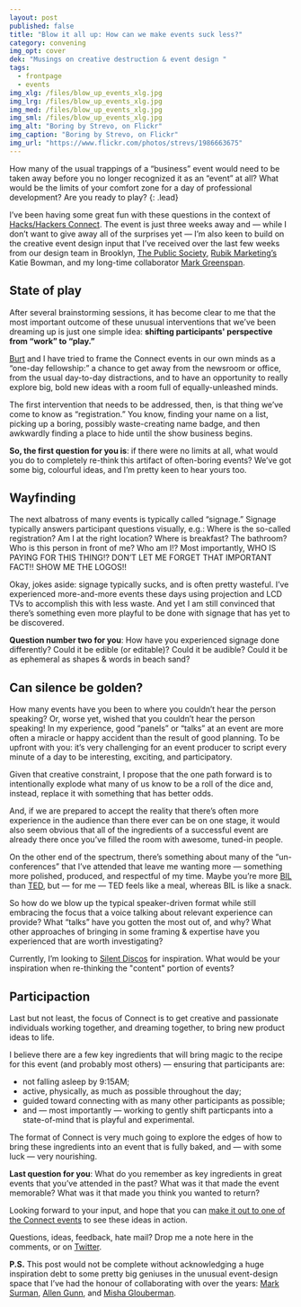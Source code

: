 ```yaml
---
layout: post
published: false
title: "Blow it all up: How can we make events suck less?"
category: convening
img_opt: cover
dek: "Musings on creative destruction & event design "
tags: 
  - frontpage
  - events
img_xlg: /files/blow_up_events_xlg.jpg
img_lrg: /files/blow_up_events_xlg.jpg
img_med: /files/blow_up_events_xlg.jpg
img_sml: /files/blow_up_events_xlg.jpg
img_alt: "Boring by Strevo, on Flickr"
img_caption: "Boring by Strevo, on Flickr"
img_url: "https://www.flickr.com/photos/strevs/1986663675"
---
```


How many of the usual trappings of a “business” event would need to be taken away before you no longer recognized it as an “event” at all? What would be the limits of your comfort zone for a day of professional development? Are you ready to play?
{: .lead}

I’ve been having some great fun with these questions in the context of [Hacks/Hackers Connect](http://connect.hackshackers.com/). The event is just three weeks away and — while I don’t want to give away all of the surprises yet — I’m also keen to build on the creative event design input that I’ve received over the last few weeks from our design team in Brooklyn, [The Public Society](http://thepublicsociety.com/), [Rubik Marketing’s](http://www.rubikmarketing.com/) Katie Bowman, and my long-time collaborator [Mark Greenspan](http://markgreenspan.com).

## State of play
After several brainstorming sessions, it has become clear to me that the most important outcome of these unusual interventions that we’ve been dreaming up is just one simple idea: **shifting participants' perspective from “work” to “play.”**

[Burt](http://www.burtherman.com/) and I have tried to frame the Connect events in our own minds as a “one-day fellowship:” a chance to get away from the newsroom or office, from the usual day-to-day distractions, and to have an opportunity to really explore big, bold new ideas with a room full of equally-unleashed minds.

The first intervention that needs to be addressed, then, is that thing we’ve come to know as “registration.” You know, finding your name on a list, picking up a boring, possibly waste-creating name badge, and then awkwardly finding a place to hide until the show business begins.

**So, the first question for you is**: if there were no limits at all, what would you do to completely re-think this artifact of often-boring events? We’ve got some big, colourful ideas, and I’m pretty keen to hear yours too.

## Wayfinding
The next albatross of many events is typically called “signage.” Signage typically answers participant questions visually, e.g.: Where is the so-called registration? Am I at the right location? Where is breakfast? The bathroom? Who is this person in front of me? Who am I!? Most importantly, WHO IS PAYING FOR THIS THING!? DON’T LET ME FORGET THAT IMPORTANT FACT!! SHOW ME THE LOGOS!!

Okay, jokes aside: signage typically sucks, and is often pretty wasteful. I’ve experienced more-and-more events these days using projection and LCD TVs to accomplish this with less waste. And yet I am still convinced that there’s something even more playful to be done with signage that has yet to be discovered.

**Question number two for you**: How have you experienced signage done differently? Could it be edible (or editable)? Could it be audible? Could it be as ephemeral as shapes & words in beach sand?

## Can silence be golden?
How many events have you been to where you couldn’t hear the person speaking? Or, worse yet, wished that you couldn’t hear the person speaking! In my experience, good “panels” or “talks” at an event are more often a miracle or happy accident than the result of good planning. To be upfront with you: it’s very challenging for an event producer to script every minute of a day to be interesting, exciting, and participatory. 

Given that creative constraint, I propose that the one path forward is to intentionally explode what many of us know to be a roll of the dice and, instead, replace it with something that has better odds.

And, if we are prepared to accept the reality that there’s often more experience in the audience than there ever can be on one stage, it would also seem obvious that all of the ingredients of a successful event are already there once you’ve filled the room with awesome, tuned-in people.

On the other end of the spectrum, there’s something about many of the “un-conferences” that I’ve attended that leave me wanting more — something more polished, produced, and respectful of my time. Maybe you’re more [BIL](http://bilconference.com/) than [TED](http://www.ted.com/), but — for me — TED feels like a meal, whereas BIL is like a snack.

So how do we blow up the typical speaker-driven format while still embracing the focus that a voice talking about relevant experience can provide? What “talks” have you gotten the most out of, and why? What other approaches of bringing in some framing & expertise have you experienced that are worth investigating?

Currently, I’m looking to [Silent Discos](https://en.wikipedia.org/wiki/Silent_disco) for inspiration. What would be your inspiration when re-thinking the "content" portion of events?

## Participaction
Last but not least, the focus of Connect is to get creative and passionate individuals working together, and dreaming together, to bring new product ideas to life. 

I believe there are  a few key ingredients that will bring magic to the recipe for this event (and probably most others) — ensuring that participants are:

* not falling asleep by 9:15AM;
* active, physically, as much as possible throughout the day;
* guided toward connecting with as many other participants as possible;
* and — most importantly — working to gently shift particpants into a state-of-mind that is playful and experimental.

The format of Connect is very much going to explore the edges of how to bring these ingredients into an event that is fully baked, and — with some luck — very nourishing.

**Last question for you**: What do you remember as key ingredients in great events that you’ve attended in the past? What was it that made the event memorable? What was it that made you think you wanted to return?

Looking forward to your input, and hope that you can [make it out to one of the Connect events](http://connect.hackshackers.com/) to see these ideas in action.

Questions, ideas, feedback, hate mail? Drop me a note here in the comments, or on [Twitter](https://twitter.com/phillipadsmith).

**P.S.** This post would not be complete without acknowledging a huge inspiration debt to some pretty big geniuses in the unusual event-design space that I’ve had the honour of collaborating with over the years: [Mark Surman](https://commonspace.wordpress.com/about/), [Allen Gunn](https://aspirationtech.org/about/people/gunner), and [Misha Glouberman](http://www.collective-intelligence.ca/index.php/about-misha-glouberman-45709).

